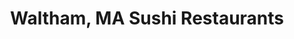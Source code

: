 ---
layout: city
title: Waltham, MA Sushi Restaurants
permalink: /massachusetts/waltham/
stateAbbr: MA
stateName: Massachusetts
cityName: Waltham

---